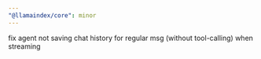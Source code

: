 ```yaml
---
"@llamaindex/core": minor
---
```


fix agent not saving chat history for regular msg (without tool-calling) when streaming
